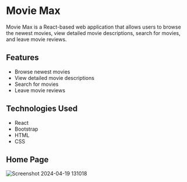 # Movie Max

Movie Max is a React-based web application that allows users to browse the newest movies, view detailed movie descriptions, search for movies, and leave movie reviews.

## Features

- Browse newest movies
- View detailed movie descriptions
- Search for movies
- Leave movie reviews

## Technologies Used

- React
- Bootstrap
- HTML
- CSS

## Home Page
![Screenshot 2024-04-19 131018](https://github.com/wsmyu/react-movie-app/assets/118221964/9990e93f-7c33-4b8e-b2dd-a95ec178fd6d)

